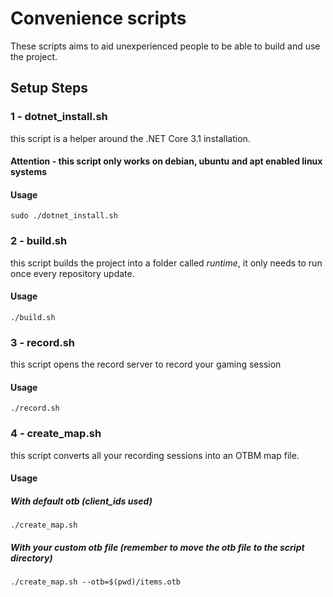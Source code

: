 # Convenience scripts
These scripts aims to aid unexperienced people to be able to build and use the project.

## Setup Steps
### 1 - dotnet_install.sh
this script is a helper around the .NET Core 3.1 installation.
#### Attention - this script only works on debian, ubuntu and apt enabled linux systems
#### Usage
`sudo ./dotnet_install.sh`

### 2 - build.sh
this script builds the project into a folder called _runtime_, it only needs to run once every repository update.
#### Usage
`./build.sh`


### 3 - record.sh
this script opens the record server to record your gaming session
#### Usage
`./record.sh`

### 4 - create_map.sh
this script converts all your recording sessions into an OTBM map file.

#### Usage
##### With default otb (client_ids used)
`./create_map.sh`
##### With your custom otb file (remember to move the otb file to the script directory)
`./create_map.sh --otb=$(pwd)/items.otb`

